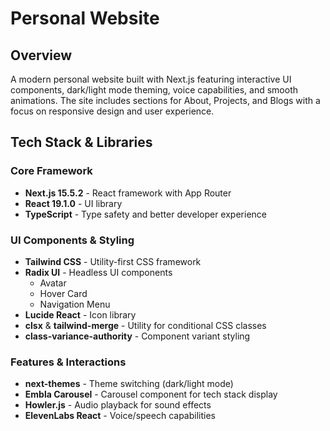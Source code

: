 # Personal Website

## Overview

A modern personal website built with Next.js featuring interactive UI components, dark/light mode theming, voice capabilities, and smooth animations. The site includes sections for About, Projects, and Blogs with a focus on responsive design and user experience.

## Tech Stack & Libraries

### Core Framework

- **Next.js 15.5.2** - React framework with App Router
- **React 19.1.0** - UI library
- **TypeScript** - Type safety and better developer experience

### UI Components & Styling

- **Tailwind CSS** - Utility-first CSS framework
- **Radix UI** - Headless UI components
  - Avatar
  - Hover Card
  - Navigation Menu
- **Lucide React** - Icon library
- **clsx** & **tailwind-merge** - Utility for conditional CSS classes
- **class-variance-authority** - Component variant styling

### Features & Interactions

- **next-themes** - Theme switching (dark/light mode)
- **Embla Carousel** - Carousel component for tech stack display
- **Howler.js** - Audio playback for sound effects
- **ElevenLabs React** - Voice/speech capabilities
